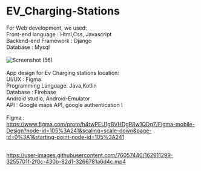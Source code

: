 # EV_Charging-Stations

For Web development, we used:<br>
Front-end language : Html,Css, Javascript<br>
Backend-end Framework : Django<br>
Database : Mysql <br>
<br>
![Screenshot (56)](https://user-images.githubusercontent.com/76057440/160963606-1983f15a-10c6-42ac-a5f6-2e086191e99f.png)
<br>
<br>
App design for Ev Charging stations location:<br>
UI/UX : Figma<br>
Programming Language: Java,Kotlin<br>
Database : Firebase<br>
Android studio, Android-Emulator<br>
API : Google maps API, google authentication !<br>
<br>
Figma : <br>
https://www.figma.com/proto/h4twPEU1gBVHDgR8w1QDq7/Figma-mobile-Design?node-id=105%3A241&scaling=scale-down&page-id=0%3A1&starting-point-node-id=105%3A241
<br>
<br>

https://user-images.githubusercontent.com/76057440/162911299-3255701f-2f0c-430b-82d1-3266781a6d4c.mp4



